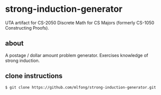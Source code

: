 strong-induction-generator
==========================

UTA artifact for CS-2050 Discrete Math for CS Majors (formerly CS-1050 Constructing Proofs).

## about

A postage / dollar amount problem generator. Exercises knowledge of strong induction.

## clone instructions

    $ git clone https://github.com/mlfong/strong-induction-generator.git

